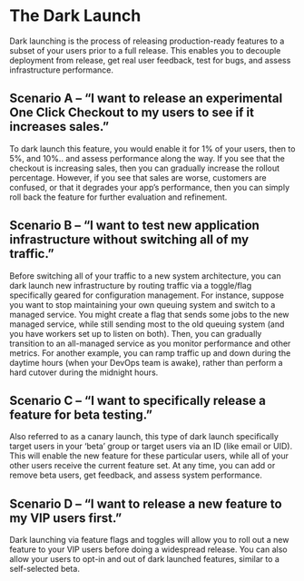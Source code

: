 # The Dark Launch

Dark launching is the process of releasing production-ready features to a subset of your users prior to a full release.
This enables you to decouple deployment from release, get real user feedback, test for bugs, and assess infrastructure performance.

## Scenario A – “I want to release an experimental One Click Checkout to my users to see if it increases sales.”

To dark launch this feature, you would enable it for 1% of your users, then to 5%, and 10%.. and assess performance along the way.
If you see that the checkout is increasing sales, then you can gradually increase the rollout percentage.
However, if you see that sales are worse, customers are confused, or that it degrades your app’s performance,
then you can simply roll back the feature for further evaluation and refinement.

## Scenario B – “I want to test new application infrastructure without switching all of my traffic.”

Before switching all of your traffic to a new system architecture,
you can dark launch new infrastructure by routing traffic via a toggle/flag specifically geared for configuration management.
For instance, suppose you want to stop maintaining your own queuing system and switch to a managed service.
You might create a flag that sends some jobs to the new managed service,
while still sending most to the old queuing system (and you have workers set up to listen on both).
Then, you can gradually transition to an all-managed service as you monitor performance and other metrics.
For another example, you can ramp traffic up and down during the daytime hours (when your DevOps team is awake),
rather than perform a hard cutover during the midnight hours.

## Scenario C – “I want to specifically release a feature for beta testing.”

Also referred to as a canary launch, this type of dark launch specifically target users in your ‘beta’ group or target users via an ID (like email or UID).
This will enable the new feature for these particular users, while all of your other users receive the current feature set.
At any time, you can add or remove beta users, get feedback, and assess system performance.

## Scenario D – “I want to release a new feature to my VIP users first.”

Dark launching via feature flags and toggles will allow you to roll out a new feature to your VIP users before doing a widespread release.
You can also allow your users to opt-in and out of dark launched features, similar to a self-selected beta.
